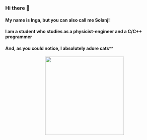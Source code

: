 ### Hi there 👋
<h4>My name is Inga, but you can also call me Solanj!</h4>

<h4></h4>

<h4>I am a student who studies as a physicist-engineer and a C/C++ programmer</h4>


<h4></h4>


<h4>And, as you could notice, I absolutely adore cats^^</h4>

<div id="header" align="center">
  <img src="https://media.giphy.com/media/BBNYBoYa5VwtO/giphy.gif" width="250"/>
</div>
